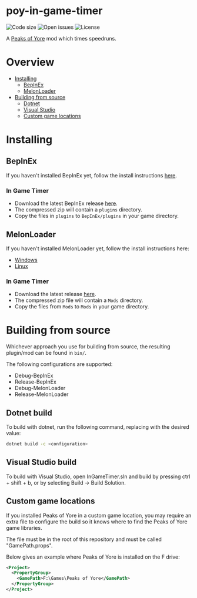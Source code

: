 # poy-in-game-timer
![Code size](https://img.shields.io/github/languages/code-size/Kaden5480/poy-in-game-timer?color=5c85d6)
![Open issues](https://img.shields.io/github/issues/Kaden5480/poy-in-game-timer?color=d65c5c)
![License](https://img.shields.io/github/license/Kaden5480/poy-in-game-timer?color=a35cd6)

A
[Peaks of Yore](https://store.steampowered.com/app/2236070/)
mod which times speedruns.

# Overview
- [Installing](#installing)
    - [BepInEx](#bepinex)
    - [MelonLoader](#melonloader)
- [Building from source](#building-from-source)
    - [Dotnet](#dotnet-build)
    - [Visual Studio](#visual-studio-build)
    - [Custom game locations](#custom-game-locations)

# Installing
## BepInEx
If you haven't installed BepInEx yet, follow the install instructions
[here](https://github.com/Kaden5480/modloader-instructions#bepinex).

### In Game Timer
- Download the latest BepInEx release
[here](https://github.com/Kaden5480/poy-in-game-timer/releases).
- The compressed zip will contain a `plugins` directory.
- Copy the files in `plugins` to `BepInEx/plugins` in your game directory.

## MelonLoader
If you haven't installed MelonLoader yet, follow the install instructions here:
- [Windows](https://github.com/Kaden5480/modloader-instructions#melonloader-windows)
- [Linux](https://github.com/Kaden5480/modloader-instructions#melonloader-linux)

### In Game Timer
- Download the latest release
[here](https://github.com/Kaden5480/poy-in-game-timer/releases).
- The compressed zip file will contain a `Mods` directory.
- Copy the files from `Mods` to `Mods` in your game directory.

# Building from source
Whichever approach you use for building from source, the resulting
plugin/mod can be found in `bin/`.

The following configurations are supported:
- Debug-BepInEx
- Release-BepInEx
- Debug-MelonLoader
- Release-MelonLoader

## Dotnet build
To build with dotnet, run the following command, replacing
<configuration> with the desired value:
```sh
dotnet build -c <configuration>
```

## Visual Studio build
To build with Visual Studio, open InGameTimer.sln and build by pressing ctrl + shift + b,
or by selecting Build -> Build Solution.

## Custom game locations
If you installed Peaks of Yore in a custom game location, you may require
an extra file to configure the build so it knows where to find the Peaks of Yore game
libraries.

The file must be in the root of this repository and must be called "GamePath.props".

Below gives an example where Peaks of Yore is installed on the F drive:
```xml
<Project>
  <PropertyGroup>
    <GamePath>F:\Games\Peaks of Yore</GamePath>
  </PropertyGroup>
</Project>
```
